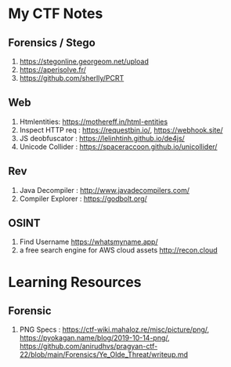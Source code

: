 # My CTF Notes


## Forensics / Stego
1. https://stegonline.georgeom.net/upload
2. https://aperisolve.fr/
3. https://github.com/sherlly/PCRT

## Web
1. Htmlentities: https://mothereff.in/html-entities
2. Inspect HTTP req : https://requestbin.io/, https://webhook.site/
3. JS deobfuscator : https://lelinhtinh.github.io/de4js/
4. Unicode Collider : https://spaceraccoon.github.io/unicollider/

## Rev
1. Java Decompiler : http://www.javadecompilers.com/
2. Compiler Explorer : https://godbolt.org/

## OSINT
1. Find Username https://whatsmyname.app/
2. a free search engine for AWS cloud assets http://recon.cloud


# Learning Resources

## Forensic
1. PNG Specs : https://ctf-wiki.mahaloz.re/misc/picture/png/, https://pyokagan.name/blog/2019-10-14-png/, https://github.com/anirudhvs/pragyan-ctf-22/blob/main/Forensics/Ye_Olde_Threat/writeup.md
